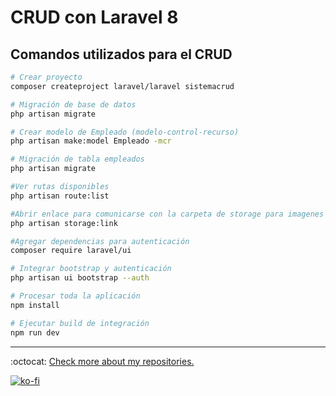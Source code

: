 # CRUD con Laravel 8

## Comandos utilizados para el CRUD

```bash
# Crear proyecto
composer createproject laravel/laravel sistemacrud

# Migración de base de datos
php artisan migrate

# Crear modelo de Empleado (modelo-control-recurso)
php artisan make:model Empleado -mcr

# Migración de tabla empleados
php artisan migrate

#Ver rutas disponibles
php artisan route:list

#Abrir enlace para comunicarse con la carpeta de storage para imagenes
php artisan storage:link

#Agregar dependencias para autenticación
composer require laravel/ui

# Integrar bootstrap y autenticación
php artisan ui bootstrap --auth

# Procesar toda la aplicación
npm install

# Ejecutar build de integración
npm run dev
```

---

:octocat: [Check more about my repositories.](https://github.com/FernandoCalmet)

[![ko-fi](https://www.ko-fi.com/img/githubbutton_sm.svg)](https://ko-fi.com/T6T41JKMI)
